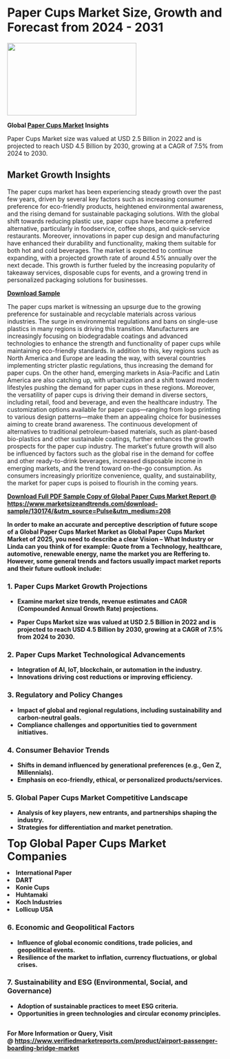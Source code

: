 <H1>Paper Cups Market Size, Growth and Forecast from 2024 - 2031</H1><img class="aligncenter size-medium wp-image-584254" src="https://thirdeyenews.in/wp-content/uploads/2024/09/Global-Market-Research-300x168.jpeg" alt="" width="300" height="168" /><p><strong>Global&nbsp;<a href="https://www.marketsizeandtrends.com/download-sample/130174/&amp;utm_source=Pulse&amp;utm_medium=208">Paper Cups Market</a> Insights</strong></p><p>Paper Cups Market size was valued at USD 2.5 Billion in 2022 and is projected to reach USD 4.5 Billion by 2030, growing at a CAGR of 7.5% from 2024 to 2030.</p><p><h2>Market Growth Insights</h2> <p>The paper cups market has been experiencing steady growth over the past few years, driven by several key factors such as increasing consumer preference for eco-friendly products, heightened environmental awareness, and the rising demand for sustainable packaging solutions. With the global shift towards reducing plastic use, paper cups have become a preferred alternative, particularly in foodservice, coffee shops, and quick-service restaurants. Moreover, innovations in paper cup design and manufacturing have enhanced their durability and functionality, making them suitable for both hot and cold beverages. The market is expected to continue expanding, with a projected growth rate of around 4.5% annually over the next decade. This growth is further fueled by the increasing popularity of takeaway services, disposable cups for events, and a growing trend in personalized packaging solutions for businesses.</p> <p><strong><a href="#">Download Sample</a></strong></p> <p>The paper cups market is witnessing an upsurge due to the growing preference for sustainable and recyclable materials across various industries. The surge in environmental regulations and bans on single-use plastics in many regions is driving this transition. Manufacturers are increasingly focusing on biodegradable coatings and advanced technologies to enhance the strength and functionality of paper cups while maintaining eco-friendly standards. In addition to this, key regions such as North America and Europe are leading the way, with several countries implementing stricter plastic regulations, thus increasing the demand for paper cups. On the other hand, emerging markets in Asia-Pacific and Latin America are also catching up, with urbanization and a shift toward modern lifestyles pushing the demand for paper cups in these regions. Moreover, the versatility of paper cups is driving their demand in diverse sectors, including retail, food and beverage, and even the healthcare industry. The customization options available for paper cups—ranging from logo printing to various design patterns—make them an appealing choice for businesses aiming to create brand awareness. The continuous development of alternatives to traditional petroleum-based materials, such as plant-based bio-plastics and other sustainable coatings, further enhances the growth prospects for the paper cup industry. The market's future growth will also be influenced by factors such as the global rise in the demand for coffee and other ready-to-drink beverages, increased disposable income in emerging markets, and the trend toward on-the-go consumption. As consumers increasingly prioritize convenience, quality, and sustainability, the market for paper cups is poised to flourish in the coming years. <p><strong><a href="#"></p><p><span class=""><strong>Download Full PDF Sample Copy of Global Paper Cups Market Report</strong> @ <a href="https://www.marketsizeandtrends.com/download-sample/130174/&amp;utm_source=Pulse&amp;utm_medium=208" target="_blank">https://www.marketsizeandtrends.com/download-sample/130174/&amp;utm_source=Pulse&amp;utm_medium=208</a></span></p><p>In order to make an accurate and perceptive description of future scope of a Global&nbsp;Paper Cups Market Market as Global&nbsp;Paper Cups Market Market of 2025, you need to describe a clear Vision &ndash; What Industry or Linda can you think of for example: Quote from a Technology, healthcare, automotive, renewable energy, name the market you are Reffering to. However, some general trends and factors usually impact market reports and their future outlook include:</p><h3>1.&nbsp;<strong>Paper Cups Market Growth Projections</strong></h3><ul><li>Examine market size trends, revenue estimates and CAGR (Compounded Annual Growth Rate) projections.</li><li><p>Paper Cups Market size was valued at USD 2.5 Billion in 2022 and is projected to reach USD 4.5 Billion by 2030, growing at a CAGR of 7.5% from 2024 to 2030.</p></li></ul><h3>2.&nbsp;<strong>Paper Cups Market Technological Advancements</strong></h3><ul><li>Integration of AI, IoT, blockchain, or automation in the industry.</li><li>Innovations driving cost reductions or improving efficiency.</li></ul><h3>3.&nbsp;<strong>Regulatory and Policy Changes</strong></h3><ul><li>Impact of global and regional regulations, including sustainability and carbon-neutral goals.</li><li>Compliance challenges and opportunities tied to government initiatives.</li></ul><h3>4.&nbsp;<strong>Consumer Behavior Trends</strong></h3><ul><li>Shifts in demand influenced by generational preferences (e.g., Gen Z, Millennials).</li><li>Emphasis on eco-friendly, ethical, or personalized products/services.</li></ul><h3>5.&nbsp;<strong>Global Paper Cups Market Competitive Landscape</strong></h3><ul><li>Analysis of key players, new entrants, and partnerships shaping the industry.</li><li>Strategies for differentiation and market penetration.</li></ul><p data-pm-slice="1 1 []"><span style="color: inherit; font-family: inherit; font-size: 25px;">Top Global Paper Cups Market Companies</span></p><div class="" data-test-id=""><p><li>International Paper</li><li> DART</li><li> Konie Cups</li><li> Huhtamaki</li><li> Koch Industries</li><li> Lollicup USA</li></p></div><h3>6.&nbsp;<strong>Economic and Geopolitical Factors</strong></h3><ul><li>Influence of global economic conditions, trade policies, and geopolitical events.</li><li>Resilience of the market to inflation, currency fluctuations, or global crises.</li></ul><h3>7.&nbsp;<strong>Sustainability and ESG (Environmental, Social, and Governance)</strong></h3><ul><li>Adoption of sustainable practices to meet ESG criteria.</li><li>Opportunities in green technologies and circular economy principles.</li></ul><h2><strong style="font-size: 14px;">For More Information or Query, Visit @&nbsp;</strong><a style="background-color: #ffffff; font-size: 14px;" href="https://www.marketsizeandtrends.com/report/paper-cups-market/" target="_blank">https://www.verifiedmarketreports.com/product/airport-passenger-boarding-bridge-market</a></h2>
